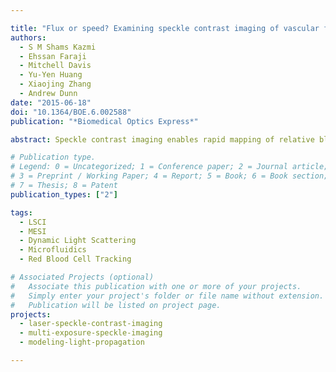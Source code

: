 ```yaml
---

title: "Flux or speed? Examining speckle contrast imaging of vascular flows"
authors:
  - S M Shams Kazmi
  - Ehssan Faraji
  - Mitchell Davis
  - Yu-Yen Huang
  - Xiaojing Zhang
  - Andrew Dunn
date: "2015-06-18"
doi: "10.1364/BOE.6.002588"
publication: "*Biomedical Optics Express*"

abstract: Speckle contrast imaging enables rapid mapping of relative blood flow distributions using camera detection of back-scattered laser light. However, speckle derived flow measures deviate from direct measurements of erythrocyte speeds by 47 $\pm$ 15% (n = 13 mice) in vessels of various calibers. Alternatively, deviations with estimates of volumetric flux are on average 91 $\pm$ 43%. We highlight and attempt to alleviate this discrepancy by accounting for the effects of multiple dynamic scattering with speckle imaging of microfluidic channels of varying sizes and then with red blood cell (RBC) tracking correlated speckle imaging of vascular flows in the cerebral cortex. By revisiting the governing dynamic light scattering models, we test the ability to predict the degree of multiple dynamic scattering across vessels in order to correct for the observed discrepancies between relative RBC speeds and multi-exposure speckle imaging estimates of inverse correlation times. The analysis reveals that traditional speckle contrast imagery of vascular flows is neither a measure of volumetric flux nor particle speed, but rather the product of speed and vessel diameter. The corrected speckle estimates of the relative RBC speeds have an average 10 $\pm$ 3% deviation in vivo with those obtained from RBC tracking.

# Publication type.
# Legend: 0 = Uncategorized; 1 = Conference paper; 2 = Journal article;
# 3 = Preprint / Working Paper; 4 = Report; 5 = Book; 6 = Book section;
# 7 = Thesis; 8 = Patent
publication_types: ["2"]

tags:
  - LSCI
  - MESI
  - Dynamic Light Scattering
  - Microfluidics
  - Red Blood Cell Tracking

# Associated Projects (optional)
#   Associate this publication with one or more of your projects.
#   Simply enter your project's folder or file name without extension.
#   Publication will be listed on project page.
projects:
  - laser-speckle-contrast-imaging
  - multi-exposure-speckle-imaging
  - modeling-light-propagation

---
```

